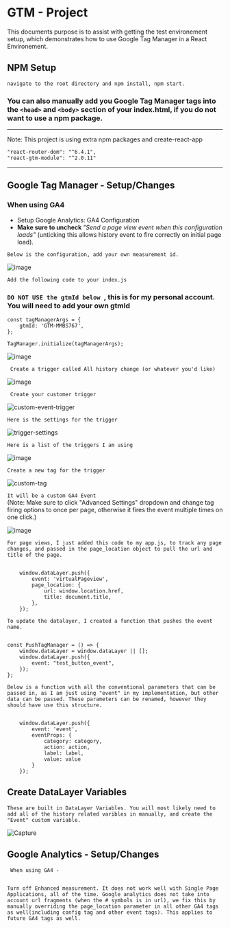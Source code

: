 # GTM - Project

This documents purpose is to assist with getting the test environement setup, which demonstrates how to use Google Tag Manager in a React Environement.

## NPM Setup

```
navigate to the root directory and npm install, npm start.
```

### You can also manually add you Google Tag Manager tags into the `<head>` and `<body>` section of your index.html, if you do not want to use a npm package.

---

Note: This project is using extra npm packages and
create-react-app

```
"react-router-dom": "^6.4.1",
"react-gtm-module": "^2.0.11"
```

---

## Google Tag Manager - Setup/Changes

### **When using GA4**

-   Setup Google Analytics: GA4 Configuration
-   <b>Make sure to uncheck </b> _"Send a page view event when this configuration loads"_ (unticking this allows history event to fire correctly on initial page load).

`Below is the configuration, add your own measurement id.`

![image](https://user-images.githubusercontent.com/113032974/196537138-c9e8ef99-b4d0-4fed-913f-99ec46cae573.png)

`Add the following code to your index.js`

### `DO NOT USE the gtmId below `, this is for my personal account. You will need to add your own gtmId

```
const tagManagerArgs = {
    gtmId: 'GTM-MMBS767',
};

TagManager.initialize(tagManagerArgs);
```

![image](https://user-images.githubusercontent.com/113032974/194597255-a237e1f2-32dc-4d61-b51e-da5baa07b607.png)

` Create a trigger called All history change (or whatever you'd like)`

![image](https://user-images.githubusercontent.com/113032974/196515292-d9b75b74-3a2a-4366-bbc5-5f9beead6465.png)

` Create your customer trigger`

![custom-event-trigger](https://user-images.githubusercontent.com/113032974/196514534-16909cd4-c7f7-4582-bb7a-684e1ba140cf.PNG)

`Here is the settings for the trigger`

![trigger-settings](https://user-images.githubusercontent.com/113032974/196514564-037fae70-ee3a-4340-95e4-07bd237adfba.PNG)

`Here is a list of the triggers I am using`

![image](https://user-images.githubusercontent.com/113032974/196516100-57dc7c3b-7cd4-4bb1-9f60-9d2a2f9b3cc1.png)

`Create a new tag for the trigger`

![custom-tag](https://user-images.githubusercontent.com/113032974/196514544-5f5f6f7a-fafc-44e1-8487-efdd858afa20.PNG)

`It will be a custom GA4 Event` <br>
(Note: Make sure to click "Advanced Settings" dropdown and change tag firing options to once per page, otherwise it fires the event multiple times on one click.)

![image](https://user-images.githubusercontent.com/113032974/196520469-59bc6828-e8d4-4c0a-86a9-54da97957a0c.png)

`For page views, I just added this code to my app.js, to track any page changes, and passed in the page_location object to pull the url and title of the page.`

```

    window.dataLayer.push({
        event: 'virtualPageview',
        page_location: {
            url: window.location.href,
            title: document.title,
        },
    });

```

`To update the datalayer, I created a function that pushes the event name.`

```

const PushTagManager = () => {
    window.dataLayer = window.dataLayer || [];
    window.dataLayer.push({
        event: "test_button_event",
    });
};

```

`Below is a function with all the conventional parameters that can be passed in, as I am just using "event" in my implementation, but other data can be passed. These parameters can be renamed, however they should have use this structure.`

```

    window.dataLayer.push({
        event: 'event',
        eventProps: {
            category: category,
            action: action,
            label: label,
            value: value
        }
    });

```

## Create DataLayer Variables

`These are built in DataLayer Variables. You will most likely need to add all of the history related varibles in manually, and create the "Event" custom variable. `

![Capture](https://user-images.githubusercontent.com/113032974/194591388-a33e3e44-4516-44d5-89fe-962a88d2a449.PNG)

## Google Analytics - Setup/Changes

` When using GA4 -`

```

Turn off Enhanced measurement. It does not work well with Single Page Applications, all of the time. Google analytics does not take into account url fragments (when the # symbols is in url), we fix this by manually overriding the page_location parameter in all other GA4 tags as well(including config tag and other event tags). This applies to future GA4 tags as well.

```
